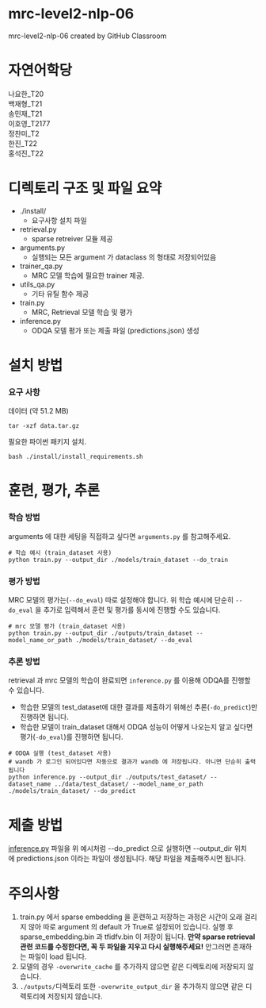 # mrc-level2-nlp-06
mrc-level2-nlp-06 created by GitHub Classroom

# 자연어학당
나요한_T20  
백재형_T21  
송민재_T21  
이호영_T2177  
정찬미_T2  
한진_T22  
홍석진_T22  

# 디렉토리 구조 및 파일 요약

- ./install/
    - 요구사항 설치 파일
- retrieval.py
    - sparse retreiver 모듈 제공
- arguments.py
    - 실행되는 모든 argument 가 dataclass 의 형태로 저장되어있음
- trainer_qa.py
    - MRC 모델 학습에 필요한 trainer 제공.
- utils_qa.py
    - 기타 유틸 함수 제공
- train.py
    - MRC, Retrieval 모델 학습 및 평가
- inference.py
    - ODQA 모델 평가 또는 제출 파일 (predictions.json) 생성
    
# 설치 방법

### 요구 사항

데이터 (약 51.2 MB)

`tar -xzf data.tar.gz`

필요한 파이썬 패키지 설치.

`bash ./install/install_requirements.sh`

# 훈련, 평가, 추론

### 학습 방법

arguments 에 대한 세팅을 직접하고 싶다면 `arguments.py` 를 참고해주세요.

```
# 학습 예시 (train_dataset 사용)
python train.py --output_dir ./models/train_dataset --do_train
```

### 평가 방법

MRC 모델의 평가는(`--do_eval`) 따로 설정해야 합니다. 위 학습 예시에 단순히 `--do_eval` 을 추가로 입력해서 훈련 및 평가를 동시에 진행할 수도 있습니다.

```
# mrc 모델 평가 (train_dataset 사용)
python train.py --output_dir ./outputs/train_dataset --model_name_or_path ./models/train_dataset/ --do_eval
```

### 추론 방법

retrieval 과 mrc 모델의 학습이 완료되면 `inference.py` 를 이용해 ODQA를 진행할 수 있습니다.

- 학습한 모델의 test_dataset에 대한 결과를 제출하기 위해선 추론(`-do_predict`)만 진행하면 됩니다.
- 학습한 모델이 train_dataset 대해서 ODQA 성능이 어떻게 나오는지 알고 싶다면 평가(`-do_eval`)를 진행하면 됩니다.

```
# ODQA 실행 (test_dataset 사용)
# wandb 가 로그인 되어있다면 자동으로 결과가 wandb 에 저장됩니다. 아니면 단순히 출력됩니다
python inference.py --output_dir ./outputs/test_dataset/ --dataset_name ../data/test_dataset/ --model_name_or_path ./models/train_dataset/ --do_predict
```

# 제출 방법

[inference.py](http://inference.py/) 파일을 위 예시처럼 --do_predict 으로 실행하면 --output_dir 위치에 predictions.json 이라는 파일이 생성됩니다. 해당 파일을 제출해주시면 됩니다.

# 주의사항

1. train.py 에서 sparse embedding 을 훈련하고 저장하는 과정은 시간이 오래 걸리지 않아 따로 argument 의 default 가 True로 설정되어 있습니다. 실행 후 sparse_embedding.bin 과 tfidfv.bin 이 저장이 됩니다. **만약 sparse retrieval 관련 코드를 수정한다면, 꼭 두 파일을 지우고 다시 실행해주세요!** 안그러면 존재하는 파일이 load 됩니다.
2. 모델의 경우 `-overwrite_cache` 를 추가하지 않으면 같은 디렉토리에 저장되지 않습니다.
3. `./outputs/`디렉토리 또한 `-overwrite_output_dir` 을 추가하지 않으면 같은 디렉토리에 저장되지 않습니다.

